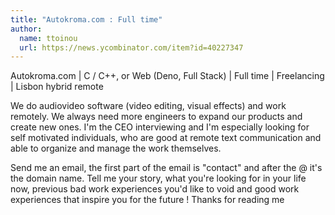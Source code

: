 ```yaml
---
title: "Autokroma.com : Full time"
author:
  name: ttoinou
  url: https://news.ycombinator.com/item?id=40227347
---
```

Autokroma.com | C &#x2F; C++, or Web (Deno, Full Stack) | Full time | Freelancing | Lisbon hybrid remote

We do audiovideo software (video editing, visual effects) and work remotely. We always need more engineers to expand our products and create new ones. I&#x27;m the CEO interviewing and I&#x27;m especially looking for self motivated individuals, who are good at remote text communication and able to organize and manage the work themselves.

Send me an email, the first part of the email is &quot;contact&quot; and after the @ it&#x27;s the domain name. Tell me your story, what you&#x27;re looking for in your life now, previous bad work experiences you&#x27;d like to void and good work experiences that inspire you for the future ! Thanks for reading me
